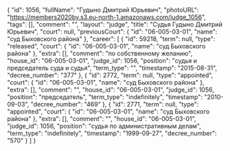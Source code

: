 {
    "id": 1056,
    "fullName": "Гудыно Дмитрий Юрьевич",
    "photoURL": "https://members2020by.s3.eu-north-1.amazonaws.com/judge_1056",
    "tags": [],
    "comment": "",
    "layout": "judge",
    "title": "Судья Гудыно Дмитрий Юрьевич",
    "court": null,
    "previousCourt": {
        "id": "06-005-03-01",
        "name": "суд Быховского района"
    },
    "career": [
        {
            "id": 59218,
            "term": null,
            "type": "released",
            "court": {
                "id": "06-005-03-01",
                "name": "суд Быховского района"
            },
            "extra": [],
            "comment": "по собственному желанию",
            "house_id": "06-005-03-01",
            "judge_id": 1056,
            "position": "судья и председатель суда и судья",
            "term_type": "",
            "timestamp": "2015-08-31",
            "decree_number": "377"
        },
        {
            "id": 2772,
            "term": null,
            "type": "appointed",
            "court": {
                "id": "06-005-03-01",
                "name": "суд Быховского района"
            },
            "extra": [],
            "comment": "",
            "house_id": "06-005-03-01",
            "judge_id": 1056,
            "position": "председатель",
            "term_type": "indefinitely",
            "timestamp": "2010-09-03",
            "decree_number": "469"
        },
        {
            "id": 2771,
            "term": null,
            "type": "appointed",
            "court": {
                "id": "06-005-03-01",
                "name": "суд Быховского района"
            },
            "extra": [],
            "comment": "",
            "house_id": "06-005-03-01",
            "judge_id": 1056,
            "position": "судья по административным делам",
            "term_type": "indefinitely",
            "timestamp": "1999-09-27",
            "decree_number": "570"
        }
    ]
}